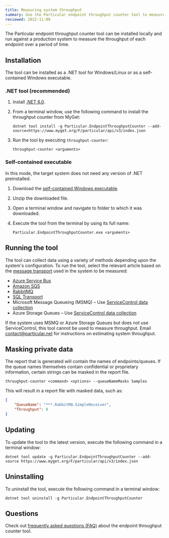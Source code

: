 ```yaml
---
title: Measuring system throughput
summary: Use the Particular endpoint throughput counter tool to measure the throughput of an NServiceBus system.
reviewed: 2022-11-09
---
```


The Particular endpoint throughput counter tool can be installed locally and run against a production system to measure the throughput of each endpoint over a period of time.

## Installation

The tool can be installed as a .NET tool for Windows/Linux or as a self-contained Windows executable.

### .NET tool (recommended)

1. Install [.NET 6.0](https://dotnet.microsoft.com/en-us/download).
1. From a terminal window, use the following command to install the throughput counter from MyGet:

    ```shell
    dotnet tool install -g Particular.EndpointThroughputCounter --add-source=https://www.myget.org/F/particular/api/v3/index.json
    ```

1. Run the tool by executing `throughput-counter`:

    ```shell
    throughput-counter <arguments>
    ```

### Self-contained executable

In this mode, the target system does not need any version of .NET preinstalled.

1. Download the [self-contained Windows executable](https://s3.amazonaws.com/particular.downloads/EndpointThroughputCounter/Particular.EndpointThroughputCounter.zip).
1. Unzip the downloaded file.
1. Open a terminal window and navigate to folder to which it was downloaded.
1. Execute the tool from the terminal by using its full name:

    ```shell
    Particular.EndpointThroughputCounter.exe <arguments>
    ```

## Running the tool

The tool can collect data using a variety of methods depending upon the system's configuration. To run the tool, select the relevant article based on the [message transport](/transports/) used in the system to be measured:

* [Azure Service Bus](azure-service-bus.md)
* [Amazon SQS](amazon-sqs.md)
* [RabbitMQ](rabbitmq.md)
* [SQL Transport](sql-transport.md)
* Microsoft Message Queueing (MSMQ) – Use [ServiceControl data collection](service-control.md)
* Azure Storage Queues – Use [ServiceControl data collection](service-control.md)

If the system uses MSMQ or Azure Storage Queues but does not use ServiceControl, this tool cannot be used to measure throughput. Email <a href="mailto:contact@particular.net">contact@particular.net</a> for instructions on estimating system throughput.

## Masking private data

The report that is generated will contain the names of endpoints/queues. If the queue names themselves contain confidential or proprietary information, certain strings can be masked in the report file.

```shell
throughput-counter <command> <options> --queueNameMasks Samples
```

This will result in a report file with masked data, such as:

```json
{
    "QueueName": "***.RabbitMQ.SimpleReceiver",
    "Throughput": 0
}
```

## Updating

To update the tool to the latest version, execute the following command in a terminal window:

```shell
dotnet tool update -g Particular.EndpointThroughputCounter --add-source https://www.myget.org/F/particular/api/v3/index.json
```

## Uninstalling

To uninstall the tool, execute the following command in a terminal window:

```shell
dotnet tool uninstall -g Particular.EndpointThroughputCounter
```

## Questions

Check out [frequently asked questions (FAQ)](faq.md) about the endpoint throughput counter tool.

